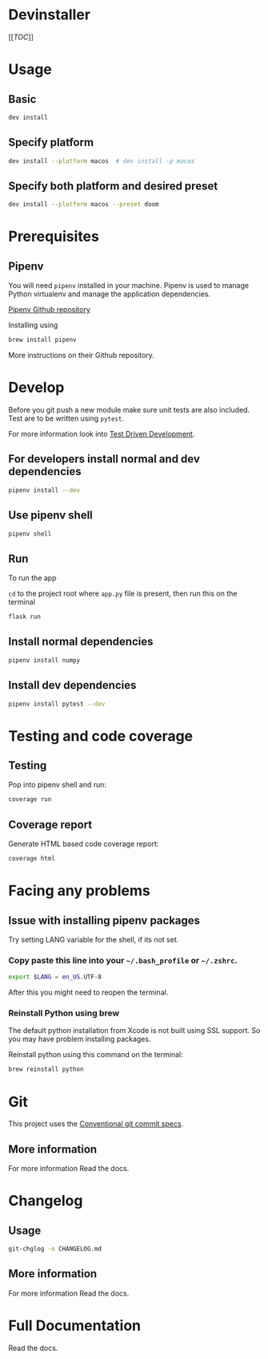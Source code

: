 # Devinstaller

[[_TOC_]]

# Usage

## Basic

```sh
dev install
```

## Specify platform

```sh
dev install --platform macos  # dev install -p macos
```

## Specify both platform and desired preset

```sh
dev install --platform macos --preset doom
```

# Prerequisites

## Pipenv

You will need `pipenv` installed in your machine. Pipenv is used to manage Python virtualenv and manage the application dependencies.

[Pipenv Github repository](https://github.com/pypa/pipenv)

Installing using

```sh
brew install pipenv
```

More instructions on their Github repository.

# Develop

Before you git push a new module make sure unit tests are also included. Test are to be written using `pytest`.

For more information look into [Test Driven Development](https://www.freecodecamp.org/news/test-driven-development-what-it-is-and-what-it-is-not-41fa6bca02a2/).

## For developers install normal and dev dependencies

```sh
pipenv install --dev
```

## Use pipenv shell

```sh
pipenv shell
```

## Run

To run the app

`cd` to the project root where `app.py` file is present, then run this on the terminal

```sh
flask run
```

## Install normal dependencies

```sh
pipenv install numpy
```

## Install dev dependencies

```sh
pipenv install pytest --dev
```

# Testing and code coverage

## Testing

Pop into pipenv shell and run:

```sh
coverage run
```

## Coverage report

Generate HTML based code coverage report:

```sh
coverage html
```

# Facing any problems

## Issue with installing pipenv packages

Try setting LANG variable for the shell, if its not set.

### Copy paste this line into your `~/.bash_profile` or `~/.zshrc`.

```sh
export $LANG = en_US.UTF-8
```

After this you might need to reopen the terminal.

### Reinstall Python using brew

The default python installation from Xcode is not built using SSL support. So you may have problem installing packages.

Reinstall python using this command on the terminal:

```sh
brew reinstall python
```

# Git

This project uses the [Conventional git commit specs](https://www.conventionalcommits.org/en/v1.0.0/).

## More information

For more information Read the docs.

# Changelog

## Usage

```sh
git-chglog -o CHANGELOG.md
```

## More information

For more information Read the docs.

# Full Documentation

Read the docs.
